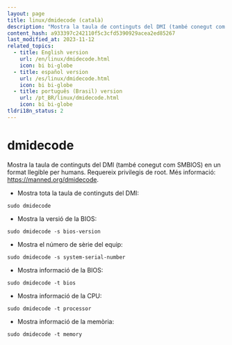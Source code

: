 ```yaml
---
layout: page
title: linux/dmidecode (català)
description: "Mostra la taula de continguts del DMI (també conegut com SMBIOS) en un format llegible per humans."
content_hash: a933397c242110f5c3cfd5390929acea2ed85267
last_modified_at: 2023-11-12
related_topics:
  - title: English version
    url: /en/linux/dmidecode.html
    icon: bi bi-globe
  - title: español version
    url: /es/linux/dmidecode.html
    icon: bi bi-globe
  - title: português (Brasil) version
    url: /pt_BR/linux/dmidecode.html
    icon: bi bi-globe
tldri18n_status: 2
---
```

# dmidecode

Mostra la taula de continguts del DMI (també conegut com SMBIOS) en un format llegible per humans.
Requereix privilegis de root.
Més informació: <https://manned.org/dmidecode>.

- Mostra tota la taula de continguts del DMI:

`sudo dmidecode`

- Mostra la versió de la BIOS:

`sudo dmidecode -s bios-version`

- Mostra el número de sèrie del equip:

`sudo dmidecode -s system-serial-number`

- Mostra informació de la BIOS:

`sudo dmidecode -t bios`

- Mostra informació de la CPU:

`sudo dmidecode -t processor`

- Mostra informació de la memòria:

`sudo dmidecode -t memory`
